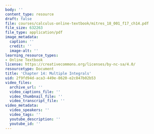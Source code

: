 ```yaml
---
body: ''
content_type: resource
draft: false
file: courses/calculus-online-textbook/mitres_18_001_f17_ch14.pdf
file_size: 632263
file_type: application/pdf
image_metadata:
  caption: ''
  credit: ''
  image-alt: ''
learning_resource_types:
- Online Textbook
license: https://creativecommons.org/licenses/by-nc-sa/4.0/
resourcetype: Document
title: 'Chapter 14: Multiple Integrals'
uid: 2f9fd94d-aca3-449e-8620-e2c847b02b53
video_files:
  archive_url: ''
  video_captions_file: ''
  video_thumbnail_file: ''
  video_transcript_file: ''
video_metadata:
  video_speakers: ''
  video_tags: ''
  youtube_description: ''
  youtube_id: ''
---
```

